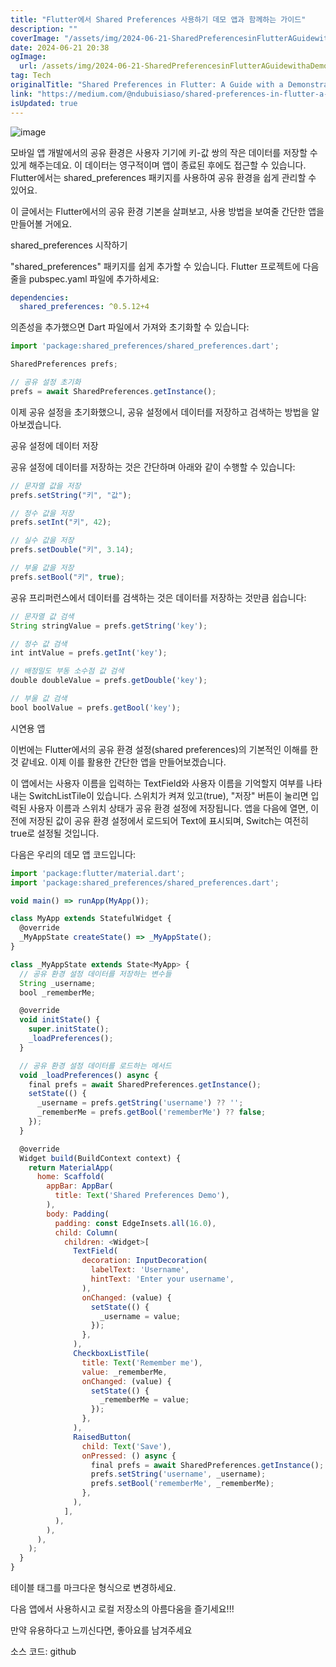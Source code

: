 ```yaml
---
title: "Flutter에서 Shared Preferences 사용하기 데모 앱과 함께하는 가이드"
description: ""
coverImage: "/assets/img/2024-06-21-SharedPreferencesinFlutterAGuidewithaDemonstrativeApp_0.png"
date: 2024-06-21 20:38
ogImage: 
  url: /assets/img/2024-06-21-SharedPreferencesinFlutterAGuidewithaDemonstrativeApp_0.png
tag: Tech
originalTitle: "Shared Preferences in Flutter: A Guide with a Demonstrative App"
link: "https://medium.com/@ndubuisiaso/shared-preferences-in-flutter-a-guide-with-a-demonstrative-app-e03582ccce9a"
isUpdated: true
---
```





![image](/assets/img/2024-06-21-SharedPreferencesinFlutterAGuidewithaDemonstrativeApp_0.png)

모바일 앱 개발에서의 공유 환경은 사용자 기기에 키-값 쌍의 작은 데이터를 저장할 수 있게 해주는데요. 이 데이터는 영구적이며 앱이 종료된 후에도 접근할 수 있습니다. Flutter에서는 shared_preferences 패키지를 사용하여 공유 환경을 쉽게 관리할 수 있어요.

이 글에서는 Flutter에서의 공유 환경 기본을 살펴보고, 사용 방법을 보여줄 간단한 앱을 만들어볼 거에요.

shared_preferences 시작하기

<div class="content-ad"></div>

"shared_preferences" 패키지를 쉽게 추가할 수 있습니다. Flutter 프로젝트에 다음 줄을 pubspec.yaml 파일에 추가하세요:

```yaml
dependencies:
  shared_preferences: ^0.5.12+4
```

의존성을 추가했으면 Dart 파일에서 가져와 초기화할 수 있습니다:

```js
import 'package:shared_preferences/shared_preferences.dart';

SharedPreferences prefs;

// 공유 설정 초기화
prefs = await SharedPreferences.getInstance();
```

<div class="content-ad"></div>

이제 공유 설정을 초기화했으니, 공유 설정에서 데이터를 저장하고 검색하는 방법을 알아보겠습니다.

공유 설정에 데이터 저장

공유 설정에 데이터를 저장하는 것은 간단하며 아래와 같이 수행할 수 있습니다:

```js
// 문자열 값을 저장
prefs.setString("키", "값");

// 정수 값을 저장
prefs.setInt("키", 42);

// 실수 값을 저장
prefs.setDouble("키", 3.14);

// 부울 값을 저장
prefs.setBool("키", true);
```

<div class="content-ad"></div>

공유 프리퍼런스에서 데이터를 검색하는 것은 데이터를 저장하는 것만큼 쉽습니다:

```js
// 문자열 값 검색
String stringValue = prefs.getString('key');

// 정수 값 검색
int intValue = prefs.getInt('key');

// 배정밀도 부동 소수점 값 검색
double doubleValue = prefs.getDouble('key');

// 부울 값 검색
bool boolValue = prefs.getBool('key');
```

시연용 앱

<div class="content-ad"></div>

이번에는 Flutter에서의 공유 환경 설정(shared preferences)의 기본적인 이해를 한 것 같네요. 이제 이를 활용한 간단한 앱을 만들어보겠습니다.

이 앱에서는 사용자 이름을 입력하는 TextField와 사용자 이름을 기억할지 여부를 나타내는 SwitchListTile이 있습니다. 스위치가 켜져 있고(true), "저장" 버튼이 눌리면 입력된 사용자 이름과 스위치 상태가 공유 환경 설정에 저장됩니다. 앱을 다음에 열면, 이전에 저장된 값이 공유 환경 설정에서 로드되어 Text에 표시되며, Switch는 여전히 true로 설정될 것입니다.

다음은 우리의 데모 앱 코드입니다:

```js
import 'package:flutter/material.dart';
import 'package:shared_preferences/shared_preferences.dart';

void main() => runApp(MyApp());

class MyApp extends StatefulWidget {
  @override
  _MyAppState createState() => _MyAppState();
}

class _MyAppState extends State<MyApp> {
  // 공유 환경 설정 데이터를 저장하는 변수들
  String _username;
  bool _rememberMe;

  @override
  void initState() {
    super.initState();
    _loadPreferences();
  }

  // 공유 환경 설정 데이터를 로드하는 메서드
  void _loadPreferences() async {
    final prefs = await SharedPreferences.getInstance();
    setState(() {
      _username = prefs.getString('username') ?? '';
      _rememberMe = prefs.getBool('rememberMe') ?? false;
    });
  }

  @override
  Widget build(BuildContext context) {
    return MaterialApp(
      home: Scaffold(
        appBar: AppBar(
          title: Text('Shared Preferences Demo'),
        ),
        body: Padding(
          padding: const EdgeInsets.all(16.0),
          child: Column(
            children: <Widget>[
              TextField(
                decoration: InputDecoration(
                  labelText: 'Username',
                  hintText: 'Enter your username',
                ),
                onChanged: (value) {
                  setState(() {
                    _username = value;
                  });
                },
              ),
              CheckboxListTile(
                title: Text('Remember me'),
                value: _rememberMe,
                onChanged: (value) {
                  setState(() {
                    _rememberMe = value;
                  });
                },
              ),
              RaisedButton(
                child: Text('Save'),
                onPressed: () async {
                  final prefs = await SharedPreferences.getInstance();
                  prefs.setString('username', _username);
                  prefs.setBool('rememberMe', _rememberMe);
                },
              ),
            ],
          ),
        ),
      ),
    );
  }
}
```

<div class="content-ad"></div>

테이블 태그를 마크다운 형식으로 변경하세요.

<div class="content-ad"></div>

다음 앱에서 사용하시고 로컬 저장소의 아름다움을 즐기세요!!!

만약 유용하다고 느끼신다면, 좋아요를 남겨주세요

소스 코드: github
